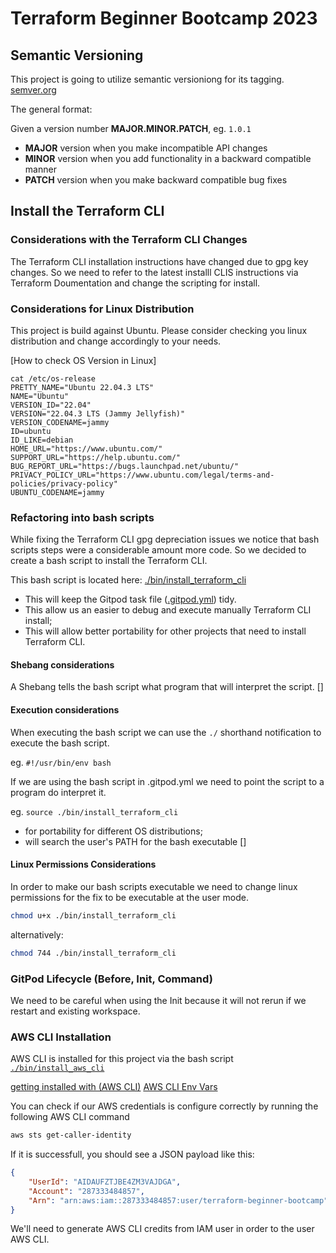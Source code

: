 # Terraform Beginner Bootcamp 2023

## Semantic Versioning

This project is going to utilize semantic versioniong for its tagging.
[semver.org](https://semver.org/)

The general format:

Given a version number **MAJOR.MINOR.PATCH**, eg. `1.0.1`

- **MAJOR** version when you make incompatible API changes
- **MINOR** version when you add functionality in a backward compatible manner
- **PATCH** version when you make backward compatible bug fixes

## Install the Terraform CLI

### Considerations with the Terraform CLI Changes
The Terraform CLI installation instructions have changed due to gpg key changes. So we need to refer to the latest installl CLIS instructions via Terraform Doumentation and change the scripting for install. 

### Considerations for Linux Distribution

This project is build against Ubuntu. Please consider checking you linux distribution and change accordingly to your needs. 

[How to check OS Version in Linux]

```
cat /etc/os-release
PRETTY_NAME="Ubuntu 22.04.3 LTS"
NAME="Ubuntu"
VERSION_ID="22.04"
VERSION="22.04.3 LTS (Jammy Jellyfish)"
VERSION_CODENAME=jammy
ID=ubuntu
ID_LIKE=debian
HOME_URL="https://www.ubuntu.com/"
SUPPORT_URL="https://help.ubuntu.com/"
BUG_REPORT_URL="https://bugs.launchpad.net/ubuntu/"
PRIVACY_POLICY_URL="https://www.ubuntu.com/legal/terms-and-policies/privacy-policy"
UBUNTU_CODENAME=jammy
```

### Refactoring into bash scripts
While fixing the Terraform CLI gpg depreciation issues we notice that bash scripts steps were a considerable amount more code. So we decided to create a bash script to install the Terraform CLI. 

This bash script is located here: [./bin/install_terraform_cli](./bin/install_terraform_cli.sh)

- This will keep the Gitpod task file ([.gitpod.yml](.gitpod.yml)) tidy.
- This allow us an easier to debug and execute manually Terraform CLI install;
- This will allow better portability for other projects that need to install Terraform CLI. 

#### Shebang considerations

A Shebang tells the bash script what program that will interpret the script. 
[]

#### Execution considerations
When executing the bash script we can use the `./` shorthand notification to execute the bash script.

eg. `#!/usr/bin/env bash`

If we are using the bash script in .gitpod.yml we need to point the script to a program do interpret it. 

eg. `source ./bin/install_terraform_cli`

- for portability for different OS distributions;
- will search the user's PATH for the bash executable
[]

#### Linux Permissions Considerations

In order to make our bash scripts executable we need to change linux permissions for the fix to be executable at the user mode. 

```sh
chmod u+x ./bin/install_terraform_cli
```

alternatively: 

```sh
chmod 744 ./bin/install_terraform_cli
```

### GitPod Lifecycle (Before, Init, Command)

We need to be careful when using the Init because it will not rerun if we restart and existing workspace. 

### AWS CLI Installation

AWS CLI is installed for this project via the bash script [`./bin/install_aws_cli`](./bin/install_aws_cli)

[getting installed with (AWS CLI)](https://docs.aws.amazon.com/cli/latest/userguide/getting-started-install.html)
[AWS CLI Env Vars](https://docs.aws.amazon.com/cli/latest/userguide/cli-configure-envvars.html)

You can check if our AWS credentials is configure correctly by running the following AWS CLI command
```sh
aws sts get-caller-identity
```

If it is successfull, you should see a JSON payload like this:

```json
{
    "UserId": "AIDAUFZTJBE4ZM3VAJDGA",
    "Account": "287333484857",
    "Arn": "arn:aws:iam::287333484857:user/terraform-beginner-bootcamp"
}
```

We'll need to generate AWS CLI credits from IAM user in order to the user AWS CLI. 
